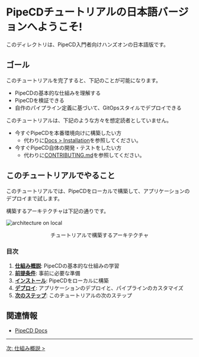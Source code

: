 # **PipeCDチュートリアルの日本語バージョンへようこそ!**

このディレクトリは、PipeCD入門者向けハンズオンの日本語版です。

## ゴール

このチュートリアルを完了すると、下記のことが可能になります。
  - PipeCDの基本的な仕組みを理解する
  - PipeCDを検証できる
  - 自作のパイプライン定義に基づいて、GitOpsスタイルでデプロイできる

このチュートリアルは、下記のような方々を想定読者としていません。
  - 今すぐPipeCDを本番環境向けに構築したい方
    - 代わりに[Docs > Installation](https://pipecd.dev/docs/installation/)を参照してください。
  - 今すぐPipeCD自体の開発・テストをしたい方
    - 代わりに[CONTRIBUTING.md](https://github.com/pipe-cd/pipecd/blob/master/CONTRIBUTING.md)を参照してください。

## このチュートリアルでやること

このチュートリアルでは、PipeCDをローカルで構築して、アプリケーションのデプロイまで試します。

構築するアーキテクチャは下記の通りです。

![architecture on local](/images/architecture.svg)
<p align="center">チュートリアルで構築するアーキテクチャ</p>


### 目次

1. [**仕組み概説**](./10-overview/README.md): PipeCDの基本的な仕組みの学習
2. [**前提条件**](./20-prerequisites/README.md): 事前に必要な準備
3. [**インストール**](./30-install/): PipeCDをローカルに構築
4. [**デプロイ**](./40-deploy/): アプリケーションのデプロイと、パイプラインのカスタマイズ
5. [**次のステップ**](./90-nextstep/README.md): このチュートリアルの次のステップ

## 関連情報

- [PipeCD Docs](https://pipecd.dev/docs/)

---

[次: 仕組み概説 >](./10-overview/README.md)

